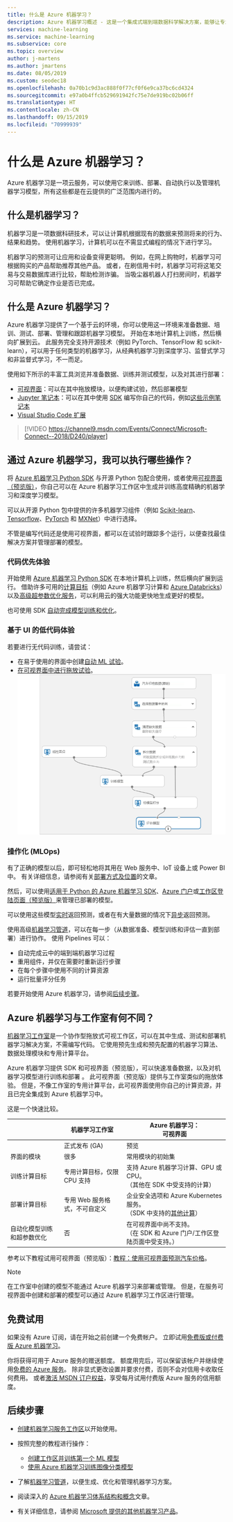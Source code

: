 ```yaml
---
title: 什么是 Azure 机器学习？
description: Azure 机器学习概述 - 这是一个集成式端到端数据科学解决方案，能够让专业数据科学家以云规模开发、试验和部署高级分析应用程序。
services: machine-learning
ms.service: machine-learning
ms.subservice: core
ms.topic: overview
author: j-martens
ms.author: jmartens
ms.date: 08/05/2019
ms.custom: seodec18
ms.openlocfilehash: 0a70b1c9d3ac888f0f77cf0f6e9ca37bc6cd4324
ms.sourcegitcommit: e97a0b4ffcb529691942fc75e7de919bc02b06ff
ms.translationtype: HT
ms.contentlocale: zh-CN
ms.lasthandoff: 09/15/2019
ms.locfileid: "70999939"
---
```

# <a name="what-is-azure-machine-learning"></a>什么是 Azure 机器学习？

Azure 机器学习是一项云服务，可以使用它来训练、部署、自动执行以及管理机器学习模型，所有这些都是在云提供的广泛范围内进行的。

## <a name="what-is-machine-learning"></a>什么是机器学习？

机器学习是一项数据科研技术，可以让计算机根据现有的数据来预测将来的行为、结果和趋势。 使用机器学习，计算机可以在不需显式编程的情况下进行学习。

机器学习的预测可让应用和设备变得更聪明。 例如，在网上购物时，机器学习可根据购买的产品帮助推荐其他产品。 或者，在刷信用卡时，机器学习可将这笔交易与交易数据库进行比较，帮助检测诈骗。 当吸尘器机器人打扫房间时，机器学习可帮助它确定作业是否已完成。

## <a name="what-is-azure-machine-learning"></a>什么是 Azure 机器学习？

Azure 机器学习提供了一个基于云的环境，你可以使用这一环境来准备数据、培训、测试、部署、管理和跟踪机器学习模型。 开始在本地计算机上训练，然后横向扩展到云。 此服务完全支持开源技术（例如 PyTorch、TensorFlow 和 scikit-learn），可以用于任何类型的机器学习，从经典机器学习到深度学习、监督式学习和非监督式学习，不一而足。

使用如下所示的丰富工具浏览并准备数据、训练并测试模型，以及对其进行部署：
+ [可视界面](ui-tutorial-automobile-price-train-score.md)：可以在其中拖放模块，以便构建试验，然后部署模型
+ [Jupyter 笔记本](https://jupyter.org)：可以在其中使用 [SDK](https://docs.microsoft.com/azure/machine-learning) 编写你自己的代码，例如[这些示例笔记本](https://aka.ms/aml-notebooks)
+ [Visual Studio Code 扩展](how-to-vscode-tools.md)


> [!VIDEO https://channel9.msdn.com/Events/Connect/Microsoft-Connect--2018/D240/player]

## <a name="what-can-i-do-with-azure-machine-learning"></a>通过 Azure 机器学习，我可以执行哪些操作？

将 <a href="https://docs.microsoft.com/python/api/overview/azure/ml/intro?view=azure-ml-py" target="_blank">Azure 机器学习 Python SDK</a> 与开源 Python 包配合使用，或者使用[可视界面（预览版）](ui-tutorial-automobile-price-train-score.md)，你自己可以在 Azure 机器学习工作区中生成并训练高度精确的机器学习和深度学习模型。

可以从开源 Python 包中提供的许多机器学习组件（例如 <a href="https://scikit-learn.org/stable/" target="_blank">Scikit-learn</a>、<a href="https://www.tensorflow.org" target="_blank">Tensorflow</a>、<a href="https://pytorch.org" target="_blank">PyTorch</a> 和 <a href="https://mxnet.io" target="_blank">MXNet</a>）中进行选择。

不管是编写代码还是使用可视界面，都可以在试验时跟踪多个运行，以便查找最佳解决方案并管理部署的模型。

### <a name="code-first-experience"></a>代码优先体验

开始使用 <a href="https://docs.microsoft.com/python/api/overview/azure/ml/intro?view=azure-ml-py" target="_blank">Azure 机器学习 Python SDK</a> 在本地计算机上训练，然后横向扩展到运行。 借助许多可用的[计算目标](how-to-set-up-training-targets.md)（例如 Azure 机器学习计算和 [Azure Databricks](/azure/azure-databricks/what-is-azure-databricks)）以及[高级超参数优化服务](how-to-tune-hyperparameters.md)，可以利用云的强大功能更快地生成更好的模型。

也可使用 SDK [自动完成模型训练和优化](tutorial-auto-train-models.md)。

### <a name="ui-based-low-code-experience"></a>基于 UI 的低代码体验

若要进行无代码训练，请尝试：

+ 在易于使用的界面中创建[自动 ML 试验](tutorial-first-experiment-automated-ml.md)。
+ [在可视界面中进行拖放试验](ui-tutorial-automobile-price-train-score.md)。
  ![Azure 机器学习的可视界面](media/overview-what-is-azure-ml/visual-interface.png)



### <a name="operationalization-mlops"></a>操作化 (MLOps)

有了正确的模型以后，即可轻松地将其用在 Web 服务中、IoT 设备上或 Power BI 中。 有关详细信息，请参阅有关[部署方式及位置](how-to-deploy-and-where.md)的文章。

然后，可以使用[适用于 Python 的 Azure 机器学习 SDK](https://aka.ms/aml-sdk)、[Azure 门户](https://portal.azure.com/)或[工作区登陆页面（预览版）](https://ml.azure.com)来管理已部署的模型。

可以使用这些模型[实时](how-to-consume-web-service.md)返回预测，或者在有大量数据的情况下[异步](how-to-run-batch-predictions.md)返回预测。

使用高级[机器学习管道](concept-ml-pipelines.md)，可以在每一步（从数据准备、模型训练和评估一直到部署）进行协作。 使用 Pipelines 可以：

* 自动完成云中的端到端机器学习过程
* 重用组件，并仅在需要时重新运行步骤
* 在每个步骤中使用不同的计算资源
* 运行批量评分任务

若要开始使用 Azure 机器学习，请参阅[后续步骤](#next-steps)。

## <a name="how-does-azure-machine-learning-differ-from-studio"></a>Azure 机器学习与工作室有何不同？

[机器学习工作室](../studio/what-is-ml-studio.md)是一个协作型拖放式可视工作区，可以在其中生成、测试和部署机器学习解决方案，不需编写代码。 它使用预先生成和预先配置的机器学习算法、数据处理模块和专用计算平台。

Azure 机器学习提供 SDK 和可视界面（预览版），可以快速准备数据，以及对机器学习模型进行训练和部署  。 此可视界面（预览版）提供与工作室类似的拖放体验。 但是，不像工作室的专用计算平台，此可视界面使用你自己的计算资源，并且已完全集成到 Azure 机器学习中。

这是一个快速比较。

|| 机器学习工作室 | Azure 机器学习：<br/>可视界面|
|---| --- | --- |
|| 正式发布 (GA) | 预览|
|界面的模块| 很多 | 常用模块的初始集|
|训练计算目标| 专用计算目标，仅限 CPU 支持| 支持 Azure 机器学习计算、GPU 或 CPU。<br/>（其他在 SDK 中受支持的计算）|
|部署计算目标| 专用 Web 服务格式，不可自定义 | 企业安全选项和 Azure Kubernetes 服务。 <br/>（SDK 中支持的[其他计算](how-to-deploy-and-where.md)） |
|自动化模型训练和超参数优化 | 否 | 在可视界面中尚不支持。 <br/> （在 SDK 和 Azure 门户/工作区登陆页面中受支持。） |

参考以下教程试用可视界面（预览版）：[教程：使用可视界面预测汽车价格](ui-tutorial-automobile-price-train-score.md)。

> [!NOTE]
> 在工作室中创建的模型不能通过 Azure 机器学习来部署或管理。 但是，在服务可视界面中创建和部署的模型可以通过 Azure 机器学习工作区进行管理。

## <a name="free-trial"></a>免费试用

如果没有 Azure 订阅，请在开始之前创建一个免费帐户。 立即试用[免费版或付费版 Azure 机器学习](https://aka.ms/AMLFree)。

你将获得可用于 Azure 服务的赠送额度。 额度用完后，可以保留该帐户并继续使用[免费的 Azure 服务](https://azure.microsoft.com/free/)。 除非显式更改设置并要求付费，否则不会对信用卡收取任何费用。 或者[激活 MSDN 订户权益](https://azure.microsoft.com/pricing/member-offers/msdn-benefits-details/?WT.mc_id=A261C142F)，享受每月试用付费版 Azure 服务的信用额度。

## <a name="next-steps"></a>后续步骤

- [创建机器学习服务工作区](how-to-manage-workspace.md)以开始使用。

- 按照完整的教程进行操作：
  + [创建工作区并训练第一个 ML 模型](tutorial-1st-experiment-sdk-setup.md)
  + [使用 Azure 机器学习训练图像分类模型](tutorial-train-models-with-aml.md)


- 了解[机器学习管道](/azure/machine-learning/service/concept-ml-pipelines)，以便生成、优化和管理机器学习方案。

- 阅读深入的 [Azure 机器学习体系结构和概念](concept-azure-machine-learning-architecture.md)文章。

- 有关详细信息，请参阅 [Microsoft 提供的其他机器学习产品](/azure/architecture/data-guide/technology-choices/data-science-and-machine-learning)。
